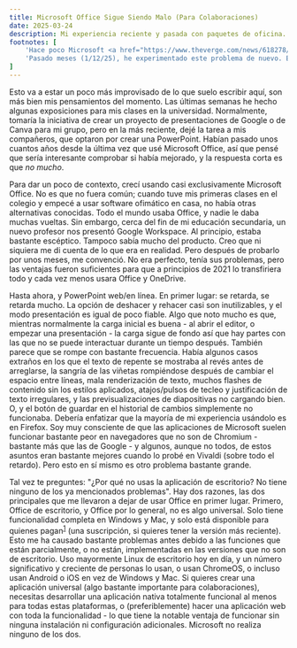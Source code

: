 ```yaml
---
title: Microsoft Office Sigue Siendo Malo (Para Colaboraciones)
date: 2025-03-24
description: Mi experiencia reciente y pasada con paquetes de oficina.
footnotes: [
    'Hace poco Microsoft <a href="https://www.theverge.com/news/618278/microsoft-office-free-windows-apps-ad-supported-version">lanzó la prueba</a> de una versión gratuita de Office de escritio con publicidad en la India. Sin embargo, muchas funciones (por. ej. la habilidad de usar archivos locales directamente en lugar de OneDrive) están desactivadas artificialmente, así que de lo puedo ver, parece ser una combinación de las partes peores de Office de escritorio y Office web en un solo producto.',
    'Pasado meses (1/12/25), he experimentado este problema de nuevo. Esta mañana tuve un seminario en el que la profesora quería que la clase trabajara en un documento compartido, pero Microsoft Office de escritorio se negaba a actualizarse en el ordenador/la pizarra para mostrar los últimso cambios. Sugerí abrirlo en la aplicación web, lo cual funcionó sin problema.'
]
---
```


Esto va a estar un poco más improvisado de lo que suelo escribir aquí, son más bien mis pensamientos del momento. Las últimas semanas he hecho algunas exposiciones para mis clases en la universidad. Normalmente, tomaría la iniciativa de crear un proyecto de presentaciones de Google o de Canva para mi grupo, pero en la más reciente, dejé la tarea a mis compañeros, que optaron por crear una PowerPoint. Habían pasado unos cuantos años desde la última vez que usé Microsoft Office, así que pensé que sería interesante comprobar si había mejorado, y la respuesta corta es que *no mucho*.

Para dar un poco de contexto, crecí usando casi exclusivamente Microsoft Office. No es que no fuera común; cuando tuve mis primeras clases en el colegio y empecé a usar software ofimático en casa, no había otras alternativas conocidas. Todo el mundo usaba Office, y nadie le daba muchas vueltas. Sin embargo, cerca del fin de mi educación secundaria, un nuevo profesor nos presentó Google Workspace. Al principio, estaba bastante escéptico. Tampoco sabía mucho del producto. Creo que ni siquiera me di cuenta de lo que era en realidad. Pero después de probarlo por unos meses, me convenció. No era perfecto, tenía sus problemas, pero las ventajas fueron suficientes para que a principios de 2021 lo transfiriera todo y cada vez menos usara Office y OneDrive.

Hasta ahora, y PowerPoint web/en línea. En primer lugar: se retarda, se retarda mucho. La opción de deshacer y rehacer casi son inutilizables, y el modo presentación es igual de poco fiable. Algo que noto mucho es que, mientras normalmente la carga inicial es buena - al abrir el editor, o empezar una presentación - la carga sigue de fondo así que hay partes con las que no se puede interactuar durante un tiempo después. También parece que se rompe con bastante frecuencia. Había algunos casos extraños en los que el texto de repente se mostraba al revés antes de arreglarse, la sangría de las viñetas rompiéndose después de cambiar el espacio entre líneas, mala renderización de texto, muchos flashes de contenido sin los estilos aplicados, atajos/pulsos de tecleo y justificación de texto irregulares, y las previsualizaciones de diapositivas no cargando bien. O, y el botón de guardar en el historial de cambios simplemente no funcionaba. Debería enfatizar que la mayoría de mi experiencia usándolo es en Firefox. Soy muy consciente de que las aplicaciones de Microsoft suelen funcionar bastante peor en navegadores que no son de Chromium - bastante más que las de Google - y algunos, aunque no todos, de estos asuntos eran bastante mejores cuando lo probé en Vivaldi (sobre todo el retardo). Pero esto en sí mismo es otro problema bastante grande.

Tal vez te preguntes: "¿Por qué no usas la aplicación de escritorio? No tiene ninguno de los ya mencionados problemas". Hay dos razones, las dos principales que me llevaron a dejar de usar Office en primer lugar. Primero, Office de escritorio, y Office por lo general, no es algo universal. Solo tiene funcionalidad completa en Windows y Mac, y solo está disponible para quienes pagan<sup><a id="n-1" href="#fn-1">1</a></sup> (una suscripción, si quieres tener la versión más reciente). Esto me ha causado bastante problemas antes debido a las funciones que están parcialmente, o no están, implementadas en las versiones que no son de escritorio. Uso mayormente Linux de escritorio hoy en día, y un número significativo y creciente de personas lo usan, o usan ChromeOS, o incluso usan Android o iOS en vez de Windows y Mac. Si quieres crear una aplicación universal (algo bastante importante para colaboraciones), necesitas desarrollar una aplicación nativa totalmente funcional al menos para todas estas plataformas, o (preferiblemente) hacer una aplicación web con toda la funcionalidad - lo que tiene la notable ventaja de funcionar sin ninguna instalación ni configuración adicionales. Microsoft no realiza ninguno de los dos.